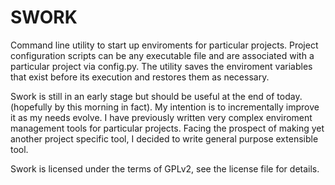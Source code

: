 SWORK
=====

Command line utility to start up enviroments for particular projects. Project configuration scripts
can be any executable file and are associated with a particular project via config.py. The utility
saves the enviroment variables that exist before its execution and restores them as necessary.

Swork is still in an early stage but should be useful at the end of today. (hopefully by this
morning in fact). My intention is to incrementally improve it as my needs evolve. I have previously
written very complex enviroment management tools for particular projects. Facing the prospect of
making yet another project specific tool, I decided to write general purpose extensible tool.

Swork is licensed under the terms of GPLv2, see the license file for details.

